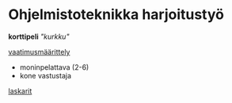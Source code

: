 # Ohjelmistoteknikka harjoitustyö

**korttipeli** *"kurkku"*

[vaatimusmäärittely](https://github.com/OGesko/Ohjelmistotekniikka/blob/main/dokumentaatio/vaatimusmaarittely.md)
- moninpelattava (2-6)
- kone vastustaja


[laskarit](https://github.com/OGesko/Ohjelmistotekniikka/tree/main/laskarit)
